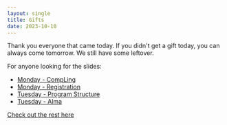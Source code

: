 ```yaml
---
layout: single
title: Gifts
date: 2023-10-10
---
```



Thank you everyone that came today. If you didn't get a gift today, you can always come tomorrow. We still have some leftover. 


For anyone looking for the slides:

- [Monday - CompLing](/files/precourse/PreCourse_What_is_Computational_Linguistics.pdf)
- [Monday - Registration](/files/precourse/PreCourse_Alma_Registration_LanguageCourses.pdf)
- [Tuesday - Program Structure](/files/precourse/Precourse_ProgramStructure.pdf)
- [Tuesday - Alma](/files/precourse/PreCourse_Alma_Registration_LanguageCourses2.pdf)

[Check out the rest here](/precourse-schedule/)
